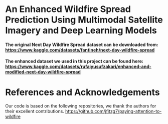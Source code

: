 # An Enhanced Wildfire Spread Prediction Using Multimodal Satellite Imagery and Deep Learning Models
#### The original Next Day Wildfire Spread dataset can be downloaded from: https://www.kaggle.com/datasets/fantineh/next-day-wildfire-spread 
#### The enhanced dataset we used in this project can be found here: https://www.kaggle.com/datasets/rufaiyusufzakari/enhanced-and-modified-next-day-wildfire-spread 



# References and Acknowledgements
Our code is based on the following repositories, we thank the authors for their excellent contributions.
https://github.com/jfitzg7/paying-attention-to-wildfire
